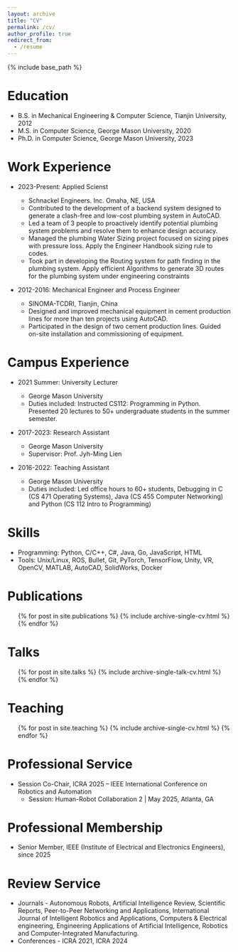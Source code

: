 ```yaml
---
layout: archive
title: "CV"
permalink: /cv/
author_profile: true
redirect_from:
  - /resume
---
```


{% include base_path %}

Education
======
* B.S. in Mechanical Engineering & Computer Science, Tianjin University, 2012
* M.S. in Computer Science, George Mason University, 2020
* Ph.D. in Computer Science, George Mason University, 2023 

Work Experience
======
* 2023-Present: Applied Scienst
  * Schnackel Engineers. Inc. Omaha, NE, USA
  * Contributed to the development of a backend system designed to generate a clash-free and low-cost plumbing system in AutoCAD.
  * Led a team of 3 people to proactively identify potential plumbing system problems and resolve them to enhance design accuracy.
  * Managed the plumbing Water Sizing project focused on sizing pipes with pressure loss. Apply the Engineer Handbook sizing rule to codes.
  * Took part in developing the Routing system for path finding in the plumbing system. Apply efficient Algorithms to generate 3D routes
for the plumbing system under engineering constraints

* 2012-2016: Mechanical Engineer and Process Engineer
  * SINOMA-TCDRI, Tianjin, China 
  * Designed and improved mechanical equipment in cement production lines for more than ten projects using AutoCAD.
  * Participated in the design of two cement production lines. Guided on-site installation and commissioning of equipment.


Campus Experience
======
* 2021 Summer: University Lecturer
  * George Mason University
  * Duties included: Instructed CS112: Programming in Python.  Presented 20 lectures to 50+ undergraduate students in the summer semester.

* 2017-2023: Research Assistant
  * George Mason University
  * Supervisor: Prof. Jyh-Ming Lien

* 2016-2022: Teaching Assistant
  * George Mason University
  * Duties included: Led office hours to 60+ students, Debugging in C (CS 471 Operating Systems), Java (CS 455 Computer Networking) and Python (CS 112 Intro to Programming)

  
Skills
======
* Programming: Python, C/C++, C#, Java, Go, JavaScript, HTML
* Tools: Unix/Linux, ROS, Bullet, Git, PyTorch, TensorFlow, Unity, VR, OpenCV, MATLAB, AutoCAD, SolidWorks, Docker

Publications
======
  <ul>{% for post in site.publications %}
    {% include archive-single-cv.html %}
  {% endfor %}</ul>
  
Talks
======
  <ul>{% for post in site.talks %}
    {% include archive-single-talk-cv.html %}
  {% endfor %}</ul>
  
Teaching
======
  <ul>{% for post in site.teaching %}
    {% include archive-single-cv.html %}
  {% endfor %}</ul>

Professional Service
======
* Session Co-Chair, ICRA 2025 – IEEE International Conference on Robotics and Automation 
  * Session: Human-Robot Collaboration 2 | May 2025, Atlanta, GA

Professional Membership
======
* Senior Member, IEEE (Institute of Electrical and Electronics Engineers), since 2025

Review Service
======
* Journals - Autonomous Robots, Artificial Intelligence Review, Scientific Reports, Peer-to-Peer Networking and Applications, International Journal of Intelligent Robotics and Applications, Computers & Electrical engineering, Engineering Applications of Artificial Intelligence, Robotics and Computer-Integrated Manufacturing.
* Conferences - ICRA 2021, ICRA 2024


